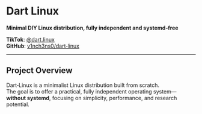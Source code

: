 # Dart Linux

**Minimal DIY Linux distribution, fully independent and systemd‑free**

**TikTok**: [@dart.linux](https://www.tiktok.com/@dart.linux)  
**GitHub**: [v1nch3ns0/dart‑linux](https://github.com/v1nch3ns0/dart-linux)

---

## Project Overview

Dart‑Linux is a minimalist Linux distribution built from scratch.  
The goal is to offer a practical, fully independent operating system—**without systemd**, focusing on simplicity, performance, and research potential.
